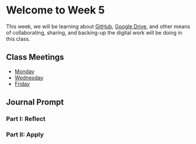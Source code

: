 # Welcome to Week 5

This week, we will be learning about [GitHub](https://github.com), [Google Drive](https://drive.google.tamu.edu), and other means of collaborating, sharing, and backing-up the digital work will be doing in this class.

## Class Meetings

* [Monday](day13.md)
* [Wednesday](day14.md)
* [Friday](day15.md)

## Journal Prompt

### Part I: Reflect

### Part II: Apply
